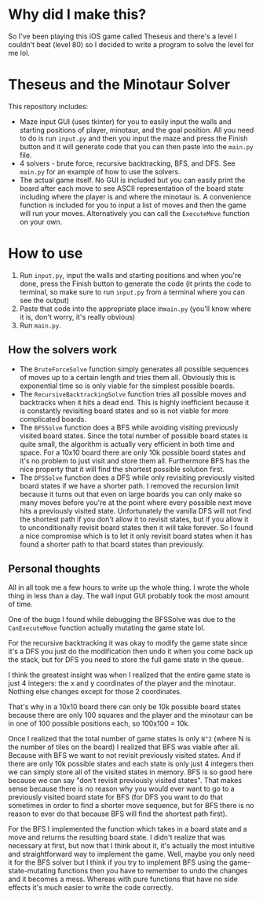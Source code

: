 # Why did I make this?

So I've been playing this iOS game called Theseus and there's a level I couldn't beat (level 80) so I decided to write a program to solve the level for me lol.

# Theseus and the Minotaur Solver

This repository includes:

* Maze input GUI (uses tkinter) for you to easily input the walls and starting positions of player, minotaur, and the goal position. All you need to do is run `input.py` and then you input the maze and press the Finish button and it will generate code that you can then paste into the `main.py` file.
* 4 solvers - brute force, recursive backtracking, BFS, and DFS. See `main.py` for an example of how to use the solvers.
* The actual game itself. No GUI is included but you can easily print the board after each move to see ASCII representation of the board state including where the player is and where the minotaur is. A convenience function is included for you to input a list of moves and then the game will run your moves. Alternatively you can call the `ExecuteMove` function on your own.

# How to use

1. Run `input.py`, input the walls and starting positions and when you're done, press the Finish button to generate the code (it prints the code to terminal, so make sure to run `input.py` from a terminal where you can see the output)
2. Paste that code into the appropriate place in`main.py` (you'll know where it is, don't worry, it's really obvious)
3. Run `main.py`. 

## How the solvers work

* The `BruteForceSolve` function simply generates all possible sequences of moves up to a certain length and tries them all. Obviously this is exponential time so is only viable for the simplest possible boards.
* The `RecursiveBacktrackingSolve` function tries all possible moves and backtracks when it hits a dead end. This is highly inefficient because it is constantly revisiting board states and so is not viable for more complicated boards.
* The `BFSSolve` function does a BFS while avoiding visiting previously visited board states. Since the total number of possible board states is quite small, the algorithm is actually very efficient in both time and space. For a 10x10 board there are only 10k possible board states and it's no problem to just visit and store them all. Furthermore BFS has the nice property that it will find the shortest possible solution first.
* The `DFSSolve` function does a DFS while only revisiting previously visited board states if we have a shorter path. I removed the recursion limit because it turns out that even on large boards you can only make so many moves before you're at the point where every possible next move hits a previously visited state. Unfortunately the vanilla DFS will not find the shortest path if you don't allow it to revisit states, but if you allow it to unconditionally revisit board states then it will take forever. So I found a nice compromise which is to let it only revisit board states when it has found a shorter path to that board states than previously.

## Personal thoughts

All in all took me a few hours to write up the whole thing. I wrote the whole thing in less than a day. The wall input GUI probably took the most amount of time.

One of the bugs I found while debugging the BFSSolve was due to the `CanExecuteMove` function actually mutating the game state lol.

For the recursive backtracking it was okay to modify the game state since it's a DFS you just do the modification then undo it when you come back up the stack, but for DFS you need to store the full game state in the queue.

I think the greatest insight was when I realized that the entire game state is just 4 integers: the x and y coordinates of the player and the minotaur. Nothing else changes except for those 2 coordinates.

That's why in a 10x10 board there can only be 10k possible board states because there are only 100 squares and the player and the minotaur can be in one of 100 possible positions each, so 100x100 = 10k.

Once I realized that the total number of game states is only `N^2` (where N is the number of tiles on the board) I realized that BFS was viable after all. Because with BFS we want to not revisit previously visited states. And if there are only 10k possible states and each state is only just 4 integers then we can simply store all of the visited states in memory. BFS is so good here because we can say "don't revisit previously visited states". That makes sense because there is no reason why you would ever want to go to a previously visited board state for BFS (for DFS you want to do that sometimes in order to find a shorter move sequence, but for BFS there is no reason to ever do that because BFS will find the shortest path first). 

For the BFS I implemented the function which takes in a board state and a move and returns the resulting board state. I didn't realize that was necessary at first, but now that I think about it, it's actually the most intuitive and straightforward way to implement the game. Well, maybe you only need it for the BFS solver but I think if you try to implement BFS using the game-state-mutating functions then you have to remember to undo the changes and it becomes a mess. Whereas with pure functions that have no side effects it's much easier to write the code correctly.

